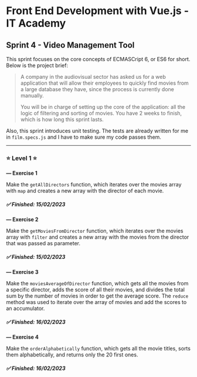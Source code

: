# Front End Development with Vue.js - IT Academy

## **Sprint 4 - Video Management Tool**

This sprint focuses on the core concepts of ECMASCript 6, or ES6 for short. Below is the project brief:

> A company in the audiovisual sector has asked us for a web application that will allow their employees to quickly find movies from a large database they have, since the process is currently done manually.
>
> You will be in charge of setting up the core of the application: all the logic of filtering and sorting of movies. You have 2 weeks to finish, which is how long this sprint lasts.

Also, this sprint introduces unit testing. The tests are already written for me in `film.specs.js` and I have to make sure my code passes them.

---

### ⭐ **Level 1** ⭐

**— Exercise 1**

Make the `getAllDirectors` function, which iterates over the movies array with `map` and creates a new array with the director of each movie.

##### ✅ Finished: 15/02/2023

**— Exercise 2**

Make the `getMoviesFromDirector` function, which iterates over the movies array with `filter` and creates a new array with the movies from the director that was passed as parameter.

##### ✅ Finished: 15/02/2023

**— Exercise 3**

Make the `moviesAverageOfDirector` function, which gets all the movies from a specific director, adds the score of all their movies, and divides the total sum by the number of movies in order to get the average score. The `reduce` method was used to iterate over the array of movies and add the scores to an accumulator.

##### ✅ Finished: 16/02/2023

**— Exercise 4**

Make the `orderAlphabetically` function, which gets all the movie titles, sorts them alphabetically, and returns only the 20 first ones.

##### ✅ Finished: 16/02/2023
